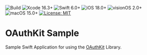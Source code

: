 ![Build](https://github.com/codefiesta/OAuthSample/actions/workflows/xcodebuild.yml/badge.svg)
![Xcode 16.3+](https://img.shields.io/badge/Xcode-16.3%2B-gold.svg)
![Swift 6.0+](https://img.shields.io/badge/Swift-6.0%2B-tomato.svg)
![iOS 18.0+](https://img.shields.io/badge/iOS-18.0%2B-crimson.svg)
![visionOS 2.0+](https://img.shields.io/badge/visionOS-2.0%2B-magenta.svg)
![macOS 15.0+](https://img.shields.io/badge/macOS-15.0%2B-skyblue.svg)
[![License: MIT](https://img.shields.io/badge/License-MIT-indigo.svg)](https://opensource.org/licenses/MIT)

# OAuthKit Sample
Sample Swift Application for using the [OAuthKit](https://github.com/codefiesta/OAuthKit) Library.
